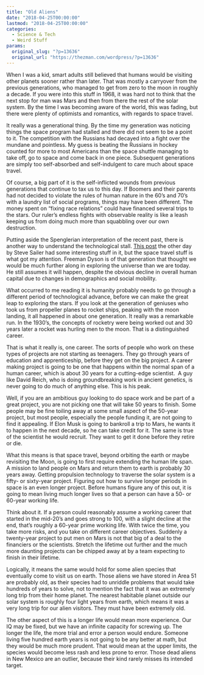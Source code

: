 ```yaml
---
title: "Old Aliens"
date: "2018-04-25T00:00:00"
lastmod: "2018-04-25T00:00:00"
categories:
  - Science & Tech
  - Weird Stuff
params:
  original_slug: "?p=13636"
  original_url: "https://thezman.com/wordpress/?p=13636"
---
```


When I was a kid, smart adults still believed that humans would be
visiting other planets sooner rather than later. That was mostly a
carryover from the previous generations, who managed to get from zero to
the moon in roughly a decade. If you were into this stuff in 1968, it
was hard not to think that the next stop for man was Mars and then from
there the rest of the solar system. By the time I was becoming aware of
the world, this was fading, but there were plenty of optimists and
romantics, with regards to space travel.

It really was a generational thing. By the time my generation was
noticing things the space program had stalled and there did not seem to
be a point to it. The competition with the Russians had decayed into a
fight over the mundane and pointless. My guess is beating the Russians
in hockey counted for more to most Americans than the space shuttle
managing to take off, go to space and come back in one piece. Subsequent
generations are simply too self-absorbed and self-indulgent to care much
about space travel.

Of course, a big part of it is the self-inflicted wounds from previous
generations that continue to tax us to this day. If Boomers and their
parents had not decided to violate the rules of human nature in the 60’s
and 70’s with a laundry list of social programs, things may have been
different. The money spent on “fixing race relations” could have
financed several trips to the stars. Our ruler’s endless fights with
observable reality is like a leash keeping us from doing much more than
squabbling over our own destruction.

Putting aside the Spenglerian interpretation of the recent past, there
is another way to understand the technological stall. [This
post](http://www.unz.com/isteve/the-last-wwii-physicist-on-the-future-of-the-human-race/)
the other day by Steve Sailer had some interesting stuff in it, but the
space travel stuff is what got my attention. Freeman Dyson is of that
generation that thought we would be much further along in exploring the
universe than we are today. He still assumes it will happen, despite the
obvious decline in overall human capital due to changes in demographics
and social mobility.

What occurred to me reading it is humanity probably needs to go through
a different period of technological advance, before we can make the
great leap to exploring the stars. If you look at the generation of
geniuses who took us from propeller planes to rocket ships, peaking with
the moon landing, it all happened in about one generation. It really was
a remarkable run. In the 1930’s, the concepts of rocketry were being
worked out and 30 years later a rocket was hurling men to the moon. That
is a distinguished career.

That is what it really is, one career. The sorts of people who work on
these types of projects are not starting as teenagers. They go through
years of education and apprenticeship, before they get on the big
project. A career making project is going to be one that happens within
the normal span of a human career, which is about 30 years for a
cutting-edge scientist.  A guy like David Reich, who is doing
groundbreaking work in ancient genetics, is never going to do much of
anything else. This is his peak.

Well, if you are an ambitious guy looking to do space work and be part
of a great project, you are not picking one that will take 50 years to
finish. Some people may be fine toiling away at some small aspect of the
50-year project, but most people, especially the people funding it, are
not going to find it appealing. If Elon Musk is going to bankroll a trip
to Mars, he wants it to happen in the next decade, so he can take credit
for it. The same is true of the scientist he would recruit. They want to
get it done before they retire or die.

What this means is that space travel, beyond orbiting the earth or maybe
revisiting the Moon, is going to first require extending the human life
span. A mission to land people on Mars and return them to earth is
probably 30 years away. Getting propulsion technology to traverse the
solar system is a fifty- or sixty-year project. Figuring out how to
survive longer periods in space is an even longer project. Before humans
figure any of this out, it is going to mean living much longer lives so
that a person can have a 50- or 60-year working life.

Think about it. If a person could reasonably assume a working career
that started in the mid-20’s and goes strong to 100, with a slight
decline at the end, that’s roughly a 60-year prime working life. With
twice the time, you take more risks, and you take on different career
objectives. Suddenly a twenty-year project to put men on Mars is not
that big of a deal to the financiers or the scientists. Stretch the
lifetime out further and the much more daunting projects can be chipped
away at by a team expecting to finish in their lifetime.

Logically, it means the same would hold for some alien species that
eventually come to visit us on earth. Those aliens we have stored in
Area 51 are probably old, as their species had to unriddle problems that
would take hundreds of years to solve, not to mention the fact that it
was an extremely long trip from their home planet. The nearest habitable
planet outside our solar system is roughly four light years from earth,
which means it was a very long trip for our alien visitors. They must
have been extremely old.

The other aspect of this is a longer life would mean more experience.
Our IQ may be fixed, but we have an infinite capacity for screwing up.
The longer the life, the more trial and error a person would endure.
Someone living five hundred earth years is not going to be any better at
math, but they would be much more prudent. That would mean at the upper
limits, the species would become less rash and less prone to error.
Those dead aliens in New Mexico are an outlier, because their kind
rarely misses its intended target.

